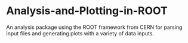 # Analysis-and-Plotting-in-ROOT
An analysis package using the ROOT framework from CERN for parsing input files and generating plots with a variety of data inputs.
